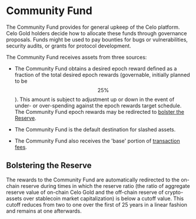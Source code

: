 # Community Fund

The Community Fund provides for general upkeep of the Celo platform. Celo Gold holders decide how to allocate these funds through governance proposals. Funds might be used to pay bounties for bugs or vulnerabilities, security audits, or grants for protocol development.

The Community Fund receives assets from three sources:

- The Community Fund obtains a desired epoch reward defined as a fraction of the total desired epoch rewards \(governable, initially planned to be $$25\%$$\). This amount is subject to adjustment up or down in the event of under- or over-spending against the epoch rewards target schedule. The Community Fund epoch rewards may be redirected to [bolster the Reserve](#bolster-reserve).

- The Community Fund is the default destination for slashed assets.

- The Community Fund also receives the 'base' portion of [transaction fees](../transactions/gas-pricing.md).

## <a name="bolster-reserve"></a>Bolstering the Reserve

The rewards to the Community Fund are automatically redirected to the on-chain reserve during times in which the reserve ratio (the ratio of aggregate reserve value of on-chain Celo Gold and the off-chain reserve of crypto-assets over stablecoin market capitalization) is below a cutoff value. This cutoff reduces from two to one over the first of 25 years in a linear fashion and remains at one afterwards.